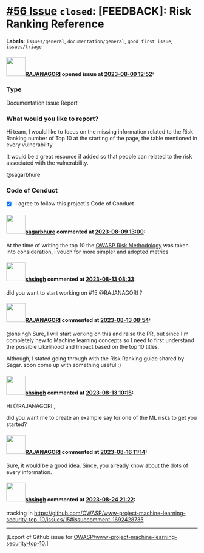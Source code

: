 # [\#56 Issue](https://github.com/OWASP/www-project-machine-learning-security-top-10/issues/56) `closed`: [FEEDBACK]: Risk Ranking Reference
**Labels**: `issues/general`, `documentation/general`, `good first issue`, `issues/triage`


#### <img src="https://avatars.githubusercontent.com/u/32300516?u=a9560572d084e39afe070a535612b0c3d1328ef8&v=4" width="50">[RAJANAGORI](https://github.com/RAJANAGORI) opened issue at [2023-08-09 12:52](https://github.com/OWASP/www-project-machine-learning-security-top-10/issues/56):

### Type

Documentation Issue Report

### What would you like to report?

Hi team,
I would like to focus on the missing information related to the Risk Ranking number of Top 10 at the starting of the page, the table mentioned in every vulnerability. 

It would be a great resource if added so that people can related to the risk associated with the vulnerability. 

@sagarbhure

### Code of Conduct

- [X] I agree to follow this project's Code of Conduct

#### <img src="https://avatars.githubusercontent.com/u/25385987?u=7cdade85961090394618858dfe721238d54373cd&v=4" width="50">[sagarbhure](https://github.com/sagarbhure) commented at [2023-08-09 13:00](https://github.com/OWASP/www-project-machine-learning-security-top-10/issues/56#issuecomment-1671284204):

At the time of writing the top 10 the [OWASP Risk Methodology](https://owasp.org/www-community/OWASP_Risk_Rating_Methodology) was taken into consideration, i vouch for more simpler and adopted metrics

#### <img src="https://avatars.githubusercontent.com/u/412800?v=4" width="50">[shsingh](https://github.com/shsingh) commented at [2023-08-13 08:33](https://github.com/OWASP/www-project-machine-learning-security-top-10/issues/56#issuecomment-1676281303):

did you want to start working on #15 @RAJANAGORI ?

#### <img src="https://avatars.githubusercontent.com/u/32300516?u=a9560572d084e39afe070a535612b0c3d1328ef8&v=4" width="50">[RAJANAGORI](https://github.com/RAJANAGORI) commented at [2023-08-13 08:54](https://github.com/OWASP/www-project-machine-learning-security-top-10/issues/56#issuecomment-1676286436):

@shsingh 
Sure, I will start working on this and raise the PR, but since I'm completely new to Machine learning concepts so I need to first understand the possible Likelihood and Impact based on the top 10 titles.

Although, I stated going through with the Risk Ranking guide shared by Sagar. soon come up with something useful :)

#### <img src="https://avatars.githubusercontent.com/u/412800?v=4" width="50">[shsingh](https://github.com/shsingh) commented at [2023-08-13 10:15](https://github.com/OWASP/www-project-machine-learning-security-top-10/issues/56#issuecomment-1676308655):

Hi @RAJANAGORI ,

did you want me to create an example say for one of the ML risks to get you started?

#### <img src="https://avatars.githubusercontent.com/u/32300516?u=a9560572d084e39afe070a535612b0c3d1328ef8&v=4" width="50">[RAJANAGORI](https://github.com/RAJANAGORI) commented at [2023-08-16 11:14](https://github.com/OWASP/www-project-machine-learning-security-top-10/issues/56#issuecomment-1680412215):

Sure, it would be a good idea. Since, you already know about the dots of every information.

#### <img src="https://avatars.githubusercontent.com/u/412800?v=4" width="50">[shsingh](https://github.com/shsingh) commented at [2023-08-24 21:22](https://github.com/OWASP/www-project-machine-learning-security-top-10/issues/56#issuecomment-1692429113):

tracking in https://github.com/OWASP/www-project-machine-learning-security-top-10/issues/15#issuecomment-1692428735


-------------------------------------------------------------------------------



[Export of Github issue for [OWASP/www-project-machine-learning-security-top-10](https://github.com/OWASP/www-project-machine-learning-security-top-10).]
